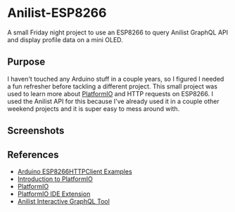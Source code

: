 # Anilist-ESP8266

A small Friday night project to use an ESP8266 to query Anilist GraphQL API and display profile data on a mini OLED.


## Purpose
I haven't touched any Arduino stuff in a couple years, so I figured I needed a fun refresher before tackling a different project.
This small project was used to learn more about [PlatformIO](https://platformio.org/) and HTTP requests on ESP8266.
I used the Anilist API for this because I've already used it in a couple other weekend projects and it is super easy to mess around with.


## Screenshots



## References
* [Arduino ESP8266HTTPClient Examples](https://github.com/esp8266/Arduino/tree/master/libraries/ESP8266HTTPClient/examples)
* [Introduction to PlatformIO](https://www.youtube.com/watch?v=0poh_2rBq7E)
* [PlatformIO](https://platformio.org/)
* [PlatformIO IDE Extension](https://marketplace.visualstudio.com/items?itemName=platformio.platformio-ide)
* [Anilist Interactive GraphQL Tool](https://anilist.co/graphiql)